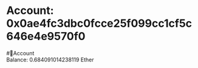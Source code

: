 
Account: 0x0ae4fc3dbc0fcce25f099cc1cf5c646e4e9570f0
===================================================
  
#📜Account  
Balance: 0.684091014238119 Ether
